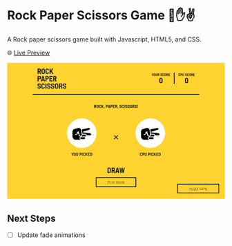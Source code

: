 # Rock Paper Scissors Game 👊✋✌
A Rock paper scissors game built with Javascript, HTML5, and CSS.

🌐 [Live Preview](https://kenua.github.io/rock-paper-scissors-game/)

[![Rock paper scissors screenshot](./rock-paper-scissors-screenshot.png)](https://kenua.github.io/rock-paper-scissors-game/)

## Next Steps
- [ ] Update fade animations